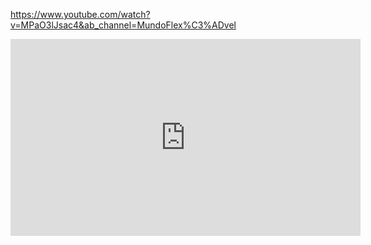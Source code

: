 
https://www.youtube.com/watch?v=MPaO3lJsac4&ab_channel=MundoFlex%C3%ADvel

<iframe id="video" width="560" height="315" src="https://www.youtube.com/embed/MPaO3lJsac4" frameborder="0" allow="autoplay; encrypted-media" allowfullscreen=""></iframe>
